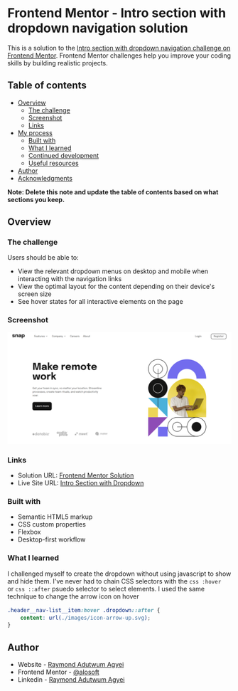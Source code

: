 # Frontend Mentor - Intro section with dropdown navigation solution

This is a solution to the [Intro section with dropdown navigation challenge on Frontend Mentor](https://www.frontendmentor.io/challenges/intro-section-with-dropdown-navigation-ryaPetHE5). Frontend Mentor challenges help you improve your coding skills by building realistic projects. 

## Table of contents

- [Overview](#overview)
  - [The challenge](#the-challenge)
  - [Screenshot](#screenshot)
  - [Links](#links)
- [My process](#my-process)
  - [Built with](#built-with)
  - [What I learned](#what-i-learned)
  - [Continued development](#continued-development)
  - [Useful resources](#useful-resources)
- [Author](#author)
- [Acknowledgments](#acknowledgments)

**Note: Delete this note and update the table of contents based on what sections you keep.**

## Overview

### The challenge

Users should be able to:

- View the relevant dropdown menus on desktop and mobile when interacting with the navigation links
- View the optimal layout for the content depending on their device's screen size
- See hover states for all interactive elements on the page

### Screenshot

![](./intro_section_dropdown.png)

### Links

- Solution URL: [Frontend Mentor Solution](https://www.frontendmentor.io/solutions/responsive-intro-section-with-dropdown-with-css-flexbox-and-bem-BJMPlW8Bc)
- Live Site URL: [Intro Section with Dropdown](https://alosoft.github.io/frontend-mentor_intro-section-with-dropdown-navigation-main/)


### Built with

- Semantic HTML5 markup
- CSS custom properties
- Flexbox
- Desktop-first workflow


### What I learned

I challenged myself to create the dropdown without using javascript to show and hide them. I've never had to chain CSS selectors with the ```css :hover ``` or ```css ::after``` psuedo selector to select elements.
I used the same technique to change the arrow icon on hover
```css
.header__nav-list__item:hover .dropdown::after {
    content: url(./images/icon-arrow-up.svg);
}
```


## Author

- Website - [Raymond Adutwum Agyei](https://corps-ai.herokuapp.com)
- Frontend Mentor - [@alosoft](https://www.frontendmentor.io/profile/alosoft)
- Linkedin - [Raymond Adutwum Agyei](https://www.linkedin.com/in/raymond-adutwum-agyei-366929117/)

